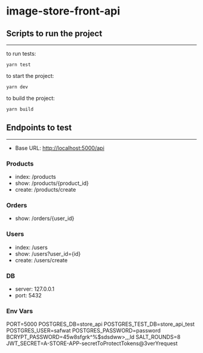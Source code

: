 # image-store-front-api

## Scripts to run the project

---

to run tests:

```
yarn test
```

to start the project:

```
yarn dev
```

to build the project:

```
yarn build
```

## Endpoints to test

---

- Base URL: <http://localhost:5000/api>

### Products

- index: /products
- show: /products/{product_id}
- create: /products/create

### Orders

- show: /orders/{user_id}

### Users

- index: /users
- show: /users?user_id={id}
- create: /users/create

### DB

- server: 127.0.0.1
- port: 5432

### Env Vars

PORT=5000
POSTGRES_DB=store_api
POSTGRES_TEST_DB=store_api_test
POSTGRES_USER=safwat
POSTGRES_PASSWORD=password
BCRYPT_PASSWORD=45w8sfgrk^%$sdsdww>,,,ld
SALT_ROUNDS=8
JWT_SECRET=A-STORE-APP-secretToProtectTokens@3verYrequest
